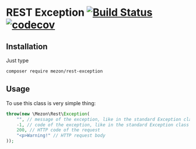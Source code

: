 # REST Exception [![Build Status](https://travis-ci.com/alexdodonov/mezon-rest-exception.svg?branch=master)](https://travis-ci.com/alexdodonov/mezon-rest-exception) [![codecov](https://codecov.io/gh/alexdodonov/mezon-rest-exception/branch/master/graph/badge.svg)](https://codecov.io/gh/alexdodonov/mezon-rest-exception)

## Installation

Just type

```
composer require mezon/rest-exception
```

## Usage

To use this class is very simple thing:

```PHP
throw(new \Mezon\Rest\Exception(
	"", // message of the exception, like in the standard Exception class
	-1, // code of the exception, like in the standard Exception class
	200, // HTTP code of the request
	"<p>Warning!" // HTTP request body
));
```
